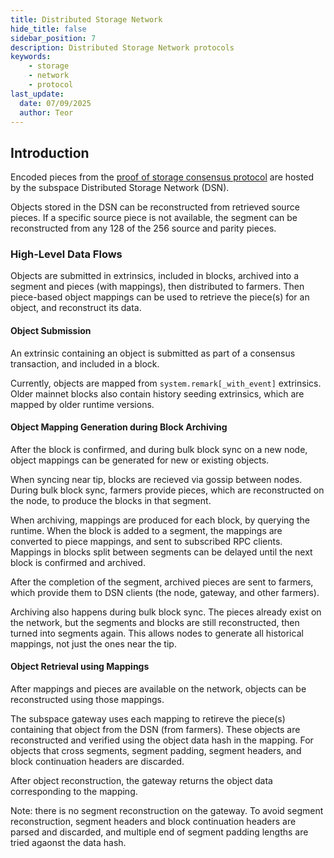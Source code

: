 ```yaml
---
title: Distributed Storage Network
hide_title: false
sidebar_position: 7
description: Distributed Storage Network protocols
keywords:
    - storage
    - network
    - protocol
last_update:
  date: 07/09/2025
  author: Teor
---
```


## Introduction

Encoded pieces from the [proof of storage consensus protocol](consensus/proof_of_archival_storage.md) are hosted by the subspace Distributed Storage Network (DSN).

Objects stored in the DSN can be reconstructed from retrieved source pieces.
If a specific source piece is not available, the segment can be reconstructed from any 128 of the 256 source and parity pieces.

### High-Level Data Flows

Objects are submitted in extrinsics, included in blocks, archived into a segment and pieces (with mappings), then distributed to farmers.
Then piece-based object mappings can be used to retrieve the piece(s) for an object, and reconstruct its data.

#### Object Submission

An extrinsic containing an object is submitted as part of a consensus transaction, and included in a block.

Currently, objects are mapped from `system.remark[_with_event]` extrinsics.
Older mainnet blocks also contain history seeding extrinsics, which are mapped by older runtime versions.

#### Object Mapping Generation during Block Archiving

After the block is confirmed, and during bulk block sync on a new node, object mappings can be generated for new or existing objects.

When syncing near tip, blocks are recieved via gossip between nodes.
During bulk block sync, farmers provide pieces, which are reconstructed on the node, to produce the blocks in that segment.

When archiving, mappings are produced for each block, by querying the runtime.
When the block is added to a segment, the mappings are converted to piece mappings, and sent to subscribed RPC clients.
Mappings in blocks split between segments can be delayed until the next block is confirmed and archived.

After the completion of the segment, archived pieces are sent to farmers, which provide them to DSN clients (the node, gateway, and other farmers).

Archiving also happens during bulk block sync.
The pieces already exist on the network, but the segments and blocks are still reconstructed, then turned into segments again.
This allows nodes to generate all historical mappings, not just the ones near the tip.

#### Object Retrieval using Mappings

After mappings and pieces are available on the network, objects can be reconstructed using those mappings.

The subspace gateway uses each mapping to retireve the piece(s) containing that object from the DSN (from farmers).
These objects are reconstructed and verified using the object data hash in the mapping.
For objects that cross segments, segment padding, segment headers, and block continuation headers are discarded.

After object reconstruction, the gateway returns the object data corresponding to the mapping.

Note: there is no segment reconstruction on the gateway.
To avoid segment reconstruction, segment headers and block continuation headers are parsed and discarded, and multiple end of segment padding lengths are tried agaonst the data hash.
